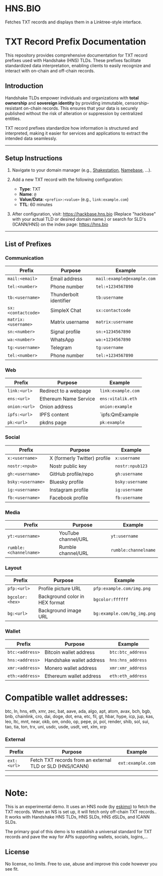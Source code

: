 # HNS.BIO
Fetches TXT records and displays them in a Linktree-style interface.

# TXT Record Prefix Documentation

This repository provides comprehensive documentation for TXT record prefixes used with Handshake (HNS) TLDs. These prefixes facilitate standardized data interpretation, enabling clients to easily recognize and interact with on-chain and off-chain records.

## Introduction

Handshake TLDs empower individuals and organizations with **total ownership** and **sovereign identity** by providing immutable, censorship-resistant on-chain records. This ensures that your data is securely published without the risk of alteration or suppression by centralized entities.

TXT record prefixes standardize how information is structured and interpreted, making it easier for services and applications to extract the intended data seamlessly.

---

## Setup Instructions

1. Navigate to your domain manager (e.g., [Shakestation](https://shakestation.io), [Namebase](https://namebase.io), ...).
2. Add a new TXT record with the following configuration:
   - **Type**: TXT  
   - **Name**: `@`  
   - **Value/Data**: `<prefix>:<value>` (e.g., `link:example.com`)  
   - **TTL**: 60 minutes  

3. After configuration, visit:  https://hackbase.hns.bio (Replace "hackbase" with your actual TLD or desired domain name.) or search for SLD's (ICANN/HNS) on the index page: https://hns.bio


---

## List of Prefixes

### Communication
| **Prefix**                   | **Purpose**                      | **Example**                |
|------------------------------|----------------------------------|----------------------------|
| `mail:<email>`               | Email address                    | `mail:example@example.com` |
| `tel:<number>`               | Phone number                     | `tel:+1234567890`          |
| `tb:<username>`              | Thunderbolt identifier           | `tb:username`              |
| `sx:<contactcode>`           | SimpleX Chat	                  | `sx:contactcode`           |
| `matrix:<username>`          | Matrix username                  | `matrix:username`          |
| `sn:<number>`                | Signal profile                   | `sn:+1234567890`           |
| `wa:<number>`                | WhatsApp                         | `wa:+1234567890`           |
| `tg:<username>`              | Telegram                         | `tg:username`              |
| `tel:<number>`               | Phone number                     | `tel:+1234567890`          |


### Web
| **Prefix**                   | **Purpose**                      | **Example**                |
|------------------------------|----------------------------------|----------------------------|
| `link:<url>`                 | Redirect to a webpage            | `link:example.com`         |
| `ens:<url>`                  | Ethereum Name Service            | `ens:vitalik.eth`          |
| `onion:<url>`                | Onion address                    | `onion:example`            |
| `ipfs:<url>`                 | IPFS content                     | `ipfs:QmExample            |
| `pk:<url>`                   | pkdns page                       | `pk:example`               |

### Social
| **Prefix**                   | **Purpose**                      | **Example**                |
|------------------------------|----------------------------------|----------------------------|
| `x:<username>`               | X (formerly Twitter) profile     | `x:username`               |
| `nostr:<npub>`               | Nostr public key                 | `nostr:npub123`            |
| `gh:<username>`              | GitHub profile/repo              | `gh:username`              |
| `bsky:<username>`            | Bluesky profile                  | `bsky:username`            |
| `ig:<username>`              | Instagram profile                | `ig:username`              |
| `fb:<username>`              | Facebook profile                 | `fb:username`              |

### Media
| **Prefix**                   | **Purpose**                      | **Example**                |
|------------------------------|----------------------------------|----------------------------|
| `yt:<username>`              | YouTube channel/URL              | `yt:username`              |
| `rumble:<channelname>`       | Rumble channel/URL	          | `rumble:channelname`       |

### Layout
| **Prefix**                   | **Purpose**                      | **Example**                |
|------------------------------|----------------------------------|----------------------------|
| `pfp:<url>`                  | Profile picture URL              | `pfp:example.com/img.png`  |
| `bgcolor:<hex>`              | Background color in HEX format   | `bgcolor:ffffff`           |
| `bg:<url>`                   | Background image URL             | `bg:example.com/bg_img.png`|

### Wallet
| **Prefix**                   | **Purpose**                      | **Example**                |
|------------------------------|----------------------------------|----------------------------|
| `btc:<address>`              | Bitcoin wallet address           | `btc:btc_address`          |
| `hns:<address>`              | Handshake wallet address         | `hns:hns_address`          |
| `xmr:<address>`              | Monero wallet address            | `xmr:xmr_address`          |
| `eth:<address>`              | Ethereum wallet address          | `eth:eth_address`          |

# Compatible wallet addresses:
btc, ln, hns, eth, xmr, zec, bat, aave, ada, algo, apt, atom, avax, bch, bgb, bnb, chainlink, cro, dai, doge, dot, ena, etc, fil, gt, hbar, hype, icp, jup, kas, leo, ltc, mnt, near, okb, om, ondo, op, pepe, pi, pol, render, shib, sol, sui, tao, tia, ton, trx, uni, usdc, usde, usdt, vet, xlm, xrp

### External
| **Prefix**                   | **Purpose**                      | **Example**                |
|------------------------------|----------------------------------|----------------------------|
| `ext:<url>`              | Fetch TXT records from an external TLD or SLD (HNS/ICANN)           | `ext:example.com`          |
---

# Note:
This is an experimental demo. It uses an HNS node (by [eskimo](https://github.com/eskimo)) to fetch the TXT records. When an NS is set up, it will fetch only off-chain TXT records.. It works with Handshake HNS TLDs, HNS SLDs, HNS dSLDs, and ICANN SLDs.

The primary goal of this demo is to establish a universal standard for TXT records and pave the way for APIs supporting wallets, socials, logins,...

## License

No license, no limits. Free to use, abuse and improve this code however you see fit.




